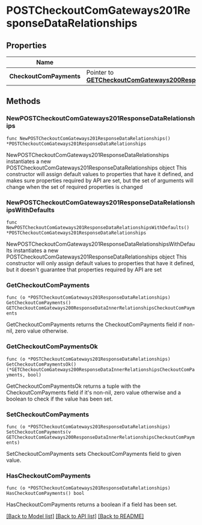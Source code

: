 # POSTCheckoutComGateways201ResponseDataRelationships

## Properties

Name | Type | Description | Notes
------------ | ------------- | ------------- | -------------
**CheckoutComPayments** | Pointer to [**GETCheckoutComGateways200ResponseDataInnerRelationshipsCheckoutComPayments**](GETCheckoutComGateways200ResponseDataInnerRelationshipsCheckoutComPayments.md) |  | [optional] 

## Methods

### NewPOSTCheckoutComGateways201ResponseDataRelationships

`func NewPOSTCheckoutComGateways201ResponseDataRelationships() *POSTCheckoutComGateways201ResponseDataRelationships`

NewPOSTCheckoutComGateways201ResponseDataRelationships instantiates a new POSTCheckoutComGateways201ResponseDataRelationships object
This constructor will assign default values to properties that have it defined,
and makes sure properties required by API are set, but the set of arguments
will change when the set of required properties is changed

### NewPOSTCheckoutComGateways201ResponseDataRelationshipsWithDefaults

`func NewPOSTCheckoutComGateways201ResponseDataRelationshipsWithDefaults() *POSTCheckoutComGateways201ResponseDataRelationships`

NewPOSTCheckoutComGateways201ResponseDataRelationshipsWithDefaults instantiates a new POSTCheckoutComGateways201ResponseDataRelationships object
This constructor will only assign default values to properties that have it defined,
but it doesn't guarantee that properties required by API are set

### GetCheckoutComPayments

`func (o *POSTCheckoutComGateways201ResponseDataRelationships) GetCheckoutComPayments() GETCheckoutComGateways200ResponseDataInnerRelationshipsCheckoutComPayments`

GetCheckoutComPayments returns the CheckoutComPayments field if non-nil, zero value otherwise.

### GetCheckoutComPaymentsOk

`func (o *POSTCheckoutComGateways201ResponseDataRelationships) GetCheckoutComPaymentsOk() (*GETCheckoutComGateways200ResponseDataInnerRelationshipsCheckoutComPayments, bool)`

GetCheckoutComPaymentsOk returns a tuple with the CheckoutComPayments field if it's non-nil, zero value otherwise
and a boolean to check if the value has been set.

### SetCheckoutComPayments

`func (o *POSTCheckoutComGateways201ResponseDataRelationships) SetCheckoutComPayments(v GETCheckoutComGateways200ResponseDataInnerRelationshipsCheckoutComPayments)`

SetCheckoutComPayments sets CheckoutComPayments field to given value.

### HasCheckoutComPayments

`func (o *POSTCheckoutComGateways201ResponseDataRelationships) HasCheckoutComPayments() bool`

HasCheckoutComPayments returns a boolean if a field has been set.


[[Back to Model list]](../README.md#documentation-for-models) [[Back to API list]](../README.md#documentation-for-api-endpoints) [[Back to README]](../README.md)


